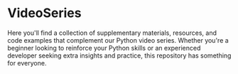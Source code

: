 # VideoSeries
Here you'll find a collection of supplementary materials, resources, and code examples that complement our Python video series. Whether you're a beginner looking to reinforce your Python skills or an experienced developer seeking extra insights and practice, this repository has something for everyone.
